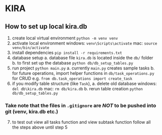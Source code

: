 # KIRA

## How to set up local kira.db
1. create local virtual environment 
    `python -m venv venv`
2. activate local environment
    windows: `venv\Scripts\activate`
    mac: `source venv/bin/activate`
3. install dependencies 
    `pip install -r requirements.txt`
4. database setup
    a. database file `kira.db` is located inside the `db/` folder
    b. to first set up the database
        `python db/db_setup_tables.py`
5. run project 
    `python main.py`
    a. currently `main.py` creates sample tasks
    b. for future operations, import helper functions in  `db/task_operations.py` for CRUD
        e.g. `from db.task_operations import create_task`
6. if you modify table structure (like `Task`), 
    a. delete old database
        windows: `del db\kira.db`
        mac: `rm db/kira.db`
    b. rerun table creation 
        `python db/db_setup_tables.py`

### Take note that the files in `.gitignore` are *NOT* to be pushed into git (venv, kira.db etc.)
7. to test out view all tasks function and view subtask function
    follow all the steps above until step 5